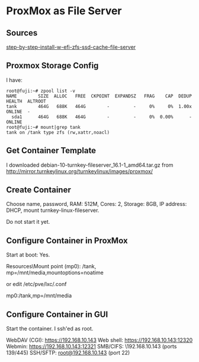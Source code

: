 # ProxMox as File Server

## Sources

[step-by-step-install-w-efi-zfs-ssd-cache-file-server](https://forum.proxmox.com/threads/step-by-step-install-w-efi-zfs-ssd-cache-file-server.41619/)

## Proxmox Storage Config

I have:

```
root@fuji:~# zpool list -v
NAME        SIZE  ALLOC   FREE  CKPOINT  EXPANDSZ   FRAG    CAP  DEDUP    HEALTH  ALTROOT
tank        464G   688K   464G        -         -     0%     0%  1.00x    ONLINE  -
  sda1      464G   688K   464G        -         -     0%  0.00%      -  ONLINE
root@fuji:~# mount|grep tank
tank on /tank type zfs (rw,xattr,noacl)
```

## Get Container Template

I downloaded debian-10-turnkey-fileserver_16.1-1_amd64.tar.gz from
http://mirror.turnkeylinux.org/turnkeylinux/images/proxmox/

## Create Container

Choose name, password, RAM: 512M, Cores: 2, Storage: 8GB, IP address: DHCP, mount turnkey-linux-fileserver.

Do not start it yet.

## Configure Container in ProxMox

Start at boot: Yes.

Resources\Mount point (mp0): /tank, mp=/mnt/media,mountoptions=noatime

or edit /etc/pve/lxc/<containerID>.conf

mp0:/tank,mp=/mnt/media

## Configure Container in GUI

Start the container. I ssh'ed as root.

WebDAV (CGI):    https://192.168.10.143
Web shell:       https://192.168.10.143:12320
Webmin:          https://192.168.10.143:12321
SMB/CIFS:        \\192.168.10.143 (ports 139/445)
SSH/SFTP:        root@192.168.10.143 (port 22)

